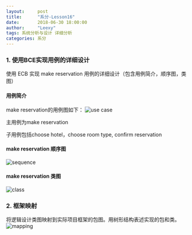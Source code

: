 ```yaml
---
layout:     post
title:      "系分-Lesson16"
date:       2018-06-30 18:00:00
author:     "Leexy"
tags: 系统分析与设计 详细分析
categories: 系分
---
```


### 1. 使用BCE实现用例的详细设计

使用 ECB 实现 make reservation 用例的详细设计（包含用例简介，顺序图，类图）

#### 用例简介
make reservation的用例图如下：
![use case](/asset/img/post_img/2018-04-18-Lesson6/hotel_use_case.png)

主用例为make reservation

子用例包括choose hotel，choose room type, confirm reservation

#### make reservation 顺序图
![sequence](/asset/img/post_img/2018-06-30-Lesson16/make_reservation_sequence.png)


#### make reservation 类图
![class](/asset/img/post_img/2018-06-30-Lesson16/make_reservation_class.png)

### 2. 框架映射

将逻辑设计类图映射到实际项目框架的包图。用树形结构表述实现的包和类。
![mapping](/asset/img/post_img/2018-06-30-Lesson16/mapping.png)